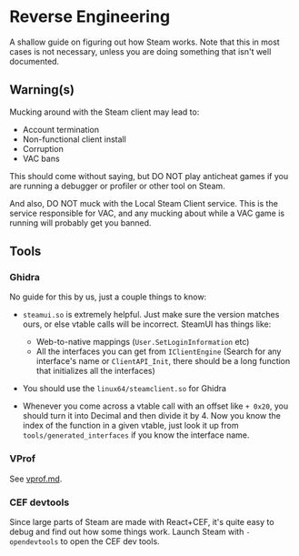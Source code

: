 # Reverse Engineering

A shallow guide on figuring out how Steam works.
Note that this in most cases is not necessary, unless you are doing something that isn't well documented. 

## Warning(s)
Mucking around with the Steam client may lead to:
- Account termination
- Non-functional client install
- Corruption
- VAC bans

This should come without saying, but DO NOT play anticheat games if you are running a debugger or profiler or other tool on Steam. 

And also, DO NOT muck with the Local Steam Client service. This is the service responsible for VAC, and any mucking about while a VAC game is running will probably get you banned. 

## Tools

### Ghidra
No guide for this by us, just a couple things to know:

- `steamui.so` is extremely helpful. Just make sure the version matches ours, or else vtable calls will be incorrect. SteamUI has things like:
	- Web-to-native mappings (`User.SetLoginInformation` etc)
	- All the interfaces you can get from `IClientEngine` (Search for any interface's name or `ClientAPI_Init`, there should be a long function that initializes all the interfaces) 

- You should use the `linux64/steamclient.so` for Ghidra

- Whenever you come across a vtable call with an offset like `+ 0x20`, you should turn it into Decimal and then divide it by 4. Now you know the index of the function in a given vtable, just look it up from `tools/generated_interfaces` if you know the interface name.

  

### VProf
See [vprof.md](https://github.com/Rosentti/opensteamclient/blob/master/docs/VPROF.md).

### CEF devtools
Since large parts of Steam are made with React+CEF, it's quite easy to debug and find out how some things work. 
Launch Steam with `-opendevtools` to open the CEF dev tools. 
